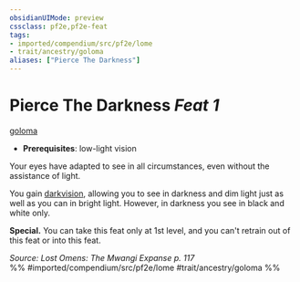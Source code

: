 ```yaml
---
obsidianUIMode: preview
cssclass: pf2e,pf2e-feat
tags:
- imported/compendium/src/pf2e/lome
- trait/ancestry/goloma
aliases: ["Pierce The Darkness"]
---
```

# Pierce The Darkness  *Feat 1*  
[goloma](goloma-lome.md)  

- **Prerequisites**: low-light vision

Your eyes have adapted to see in all circumstances, even without the assistance of light.

You gain [darkvision](rules/abilities/darkvision.md), allowing you to see in darkness and dim light just as well as you can in bright light. However, in darkness you see in black and white only.

**Special.** You can take this feat only at 1st level, and you can't retrain out of this feat or into this feat.

*Source: Lost Omens: The Mwangi Expanse p. 117*  
%% #imported/compendium/src/pf2e/lome #trait/ancestry/goloma %%